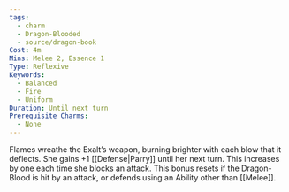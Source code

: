 ```yaml
---
tags:
  - charm
  - Dragon-Blooded
  - source/dragon-book
Cost: 4m
Mins: Melee 2, Essence 1
Type: Reflexive
Keywords:
  - Balanced
  - Fire
  - Uniform
Duration: Until next turn
Prerequisite Charms:
  - None
---
```

Flames wreathe the Exalt’s weapon, burning brighter with each blow that it deflects. She gains +1 [[Defense|Parry]] until her next turn. This increases by one each time she blocks an attack. This bonus resets if the Dragon-Blood is hit by an attack, or defends using an Ability other than [[Melee]].